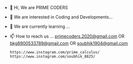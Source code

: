 - 👋 Hi, We are PRIME CODERS
- 👀 We are interested in Coding and Developments...
- 🌱 We are currently learning ...
- 📫 How to reach us ...
      primecoders.2020@gmail.com    OR
      bkg8900533789@gmail.com       OR
      soubhik1904@gmail.com
      
      https://www.instagram.com/prime_calculus/
      https://www.instagram.com/soubhik_8825/
     

<!---
PRIME-CODERS-2020/PRIME-CODERS-2020 is a ✨ special ✨ repository because its `README.md` (this file) appears on your GitHub profile.
You can click the Preview link to take a look at your changes.
--->
